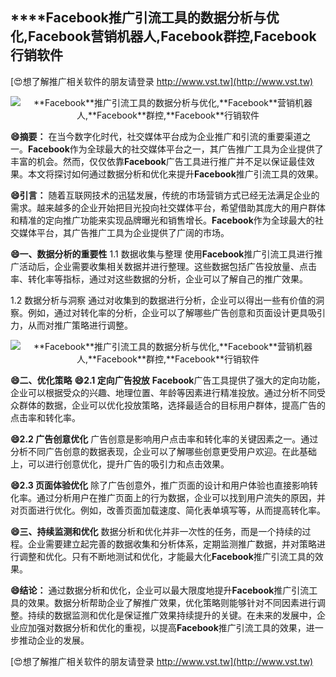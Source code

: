 ## ****Facebook**推广引流工具的数据分析与优化,**Facebook**营销机器人,**Facebook**群控,**Facebook**行销软件**

[😍想了解推广相关软件的朋友请登录 http://www.vst.tw](http://www.vst.tw)

 <center><img src="https://vst.tw/MP4/tuiguang/png/2.png" alt="**Facebook**推广引流工具的数据分析与优化,**Facebook**营销机器人,**Facebook**群控,**Facebook**行销软件"></center>

**😄摘要：**
在当今数字化时代，社交媒体平台成为企业推广和引流的重要渠道之一。**Facebook**作为全球最大的社交媒体平台之一，其广告推广工具为企业提供了丰富的机会。然而，仅仅依靠**Facebook**广告工具进行推广并不足以保证最佳效果。本文将探讨如何通过数据分析和优化来提升**Facebook**推广引流工具的效果。

**😄引言：**
随着互联网技术的迅猛发展，传统的市场营销方式已经无法满足企业的需求。越来越多的企业开始把目光投向社交媒体平台，希望借助其庞大的用户群体和精准的定向推广功能来实现品牌曝光和销售增长。**Facebook**作为全球最大的社交媒体平台，其广告推广工具为企业提供了广阔的市场。

**😄一、数据分析的重要性**
1.1 数据收集与整理
使用**Facebook**推广引流工具进行推广活动后，企业需要收集相关数据并进行整理。这些数据包括广告投放量、点击率、转化率等指标，通过对这些数据的分析，企业可以了解自己的推广效果。

1.2 数据分析与洞察
通过对收集到的数据进行分析，企业可以得出一些有价值的洞察。例如，通过对转化率的分析，企业可以了解哪些广告创意和页面设计更具吸引力，从而对推广策略进行调整。

 <center><img src="https://vst.tw/MP4/tuiguang/png/8.png" alt="**Facebook**推广引流工具的数据分析与优化,**Facebook**营销机器人,**Facebook**群控,**Facebook**行销软件"></center>

**😄二、优化策略**
**😄2.1 定向广告投放**
**Facebook**广告工具提供了强大的定向功能，企业可以根据受众的兴趣、地理位置、年龄等因素进行精准投放。通过分析不同受众群体的数据，企业可以优化投放策略，选择最适合的目标用户群体，提高广告的点击率和转化率。

**😄2.2 广告创意优化**
广告创意是影响用户点击率和转化率的关键因素之一。通过分析不同广告创意的数据表现，企业可以了解哪些创意更受用户欢迎。在此基础上，可以进行创意优化，提升广告的吸引力和点击效果。

**😄2.3 页面体验优化**
除了广告创意外，推广页面的设计和用户体验也直接影响转化率。通过分析用户在推广页面上的行为数据，企业可以找到用户流失的原因，并对页面进行优化。例如，改善页面加载速度、简化表单填写等，从而提高转化率。

**😄三、持续监测和优化**
数据分析和优化并非一次性的任务，而是一个持续的过程。企业需要建立起完善的数据收集和分析体系，定期监测推广数据，并对策略进行调整和优化。只有不断地测试和优化，才能最大化**Facebook**推广引流工具的效果。

**😄结论：**
通过数据分析和优化，企业可以最大限度地提升**Facebook**推广引流工具的效果。数据分析帮助企业了解推广效果，优化策略则能够针对不同因素进行调整。持续的数据监测和优化是保证推广效果持续提升的关键。在未来的发展中，企业应加强对数据分析和优化的重视，以提高**Facebook**推广引流工具的效果，进一步推动企业的发展。

[😍想了解推广相关软件的朋友请登录 http://www.vst.tw](http://www.vst.tw)



